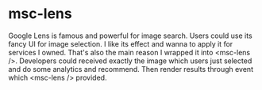 # msc-lens
Google Lens is famous and powerful for image search. Users could use its fancy UI for image selection. I like its effect and wanna to apply it for services I owned. That's also the main reason I wrapped it into &lt;msc-lens />. Developers could received exactly the image which users just selected and do some analytics and recommend. Then render results through event which &lt;msc-lens /> provided.
